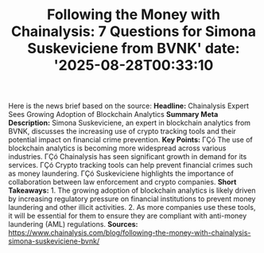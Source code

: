 ﻿---
title: "Following the Money with Chainalysis: 7 Questions for Simona Suskeviciene  from BVNK'
date: '2025-08-28T00:33:10"
category: "Markets"
summary: ""
slug: "following the money with chainalysis 7 questions for simona "
source_urls:
  - "https://www.chainalysis.com/blog/following-the-money-with-chainalysis-simona-suskeviciene-bvnk/"
seo:
  title: "Following the Money with Chainalysis: 7 Questions for Simona Suskeviciene  from BVNK | Hash n Hedge'
  description: '"
  keywords: ["news", "markets", "brief"]
---
Here is the news brief based on the source:  **Headline:** Chainalysis Expert Sees Growing Adoption of Blockchain Analytics  **Summary Meta Description:** Simona Suskeviciene, an expert in blockchain analytics from BVNK, discusses the increasing use of crypto tracking tools and their potential impact on financial crime prevention.  **Key Points:**  ΓÇó The use of blockchain analytics is becoming more widespread across various industries. ΓÇó Chainalysis has seen significant growth in demand for its services. ΓÇó Crypto tracking tools can help prevent financial crimes such as money laundering. ΓÇó Suskeviciene highlights the importance of collaboration between law enforcement and crypto companies.  **Short Takeaways:**  1. The growing adoption of blockchain analytics is likely driven by increasing regulatory pressure on financial institutions to prevent money laundering and other illicit activities. 2. As more companies use these tools, it will be essential for them to ensure they are compliant with anti-money laundering (AML) regulations.  **Sources:**  https://www.chainalysis.com/blog/following-the-money-with-chainalysis-simona-suskeviciene-bvnk/ 
